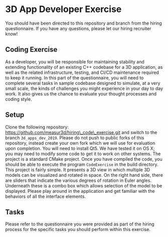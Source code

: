 # 3D App Developer Exercise
You should have been directed to this repository and branch from the
hiring questionnaire. If you have any questions, please let our hiring
recruiter know!

## Coding Exercise

As a developer, you will be responsible for maintaining stability and
extending functionality of an existing C++ codebase for a 3D
application, as well as the related infrastructure, testing, and CI/CD
maintenance required to keep it running. In this part of the
questionnaire, you will need to complete several tasks in sample
codebase designed to simulate, at a very small scale, the kinds of
challenges you might experience in your day to day work. It also gives
us the chance to evaluate your thought processes and coding style.

## Setup

Clone the following repository:
https://github.com/measur3d/hiring\_code\_exercise.git and switch to
the branch `3d_apps_dev_2019`. Please do not push to public forks of
this repository, instead create your own fork which we will use for
evaluation upon completion. You will need to install Qt5. We have
tested it on OS X; you may need to modify some code to get it to work
on other systems. The project is a standard CMake project. Once you
have compiled the code, you should be able to execute the program
`CodeExercise` in the build directory. This project is fairly
simple. It presents a 3D view in which multiple 3D models can be
visualized and rotated in space. On the right hand side, there are
sliders that indicate the various degrees of rotation in Euler
angles. Underneath these is a combo box which allows selection of the
model to be displayed. Please play around in the application and get
familiar with the behaviors of all the interface elements.

## Tasks

Please refer to the questionnaire you were provided as part of the
hiring process for the specific tasks you should perform within this
exercise.
